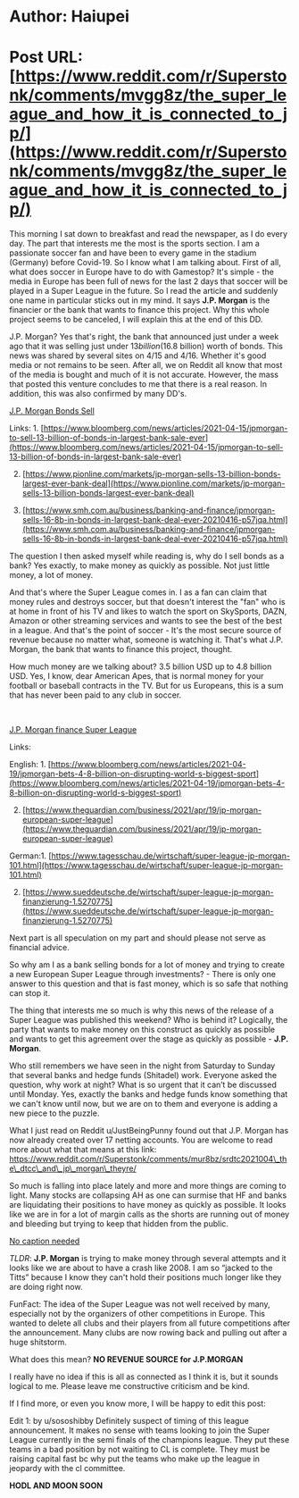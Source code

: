 # Author: Haiupei
# Post URL: [https://www.reddit.com/r/Superstonk/comments/mvgg8z/the_super_league_and_how_it_is_connected_to_jp/](https://www.reddit.com/r/Superstonk/comments/mvgg8z/the_super_league_and_how_it_is_connected_to_jp/)


  

This morning I sat down to breakfast and read the newspaper, as I do every day. The part that interests me the most is the sports section. I am a passionate soccer fan and have been to every game in the stadium (Germany) before Covid-19. So I know what I am talking about. First of all, what does soccer in Europe have to do with Gamestop? It's simple - the media in Europe has been full of news for the last 2 days that soccer will be played in a Super League in the future. So I read the article and suddenly one name in particular sticks out in my mind. It says **J.P. Morgan** is the financier or the bank that wants to finance this project. Why this whole project seems to be canceled, I will explain this at the end of this DD. 

J.P. Morgan? Yes that's right, the bank that announced just under a week ago that it was selling just under $13 billion ($16.8 billion) worth of bonds. This news was shared by several sites on 4/15 and 4/16. Whether it's good media or not remains to be seen. After all, we on Reddit all know that most of the media is bought and much of it is not accurate. However, the mass that posted this venture concludes to me that there is a real reason. In addition, this was also confirmed by many DD's. 

[J.P. Morgan Bonds Sell](https://preview.redd.it/h1j7rxb0aju61.png?width=605&format=png&auto=webp&s=290d22e3825d9133f6e75a6cfb9d9839f4d1e4a1)

Links: 1. [https://www.bloomberg.com/news/articles/2021-04-15/jpmorgan-to-sell-13-billion-of-bonds-in-largest-bank-sale-ever](https://www.bloomberg.com/news/articles/2021-04-15/jpmorgan-to-sell-13-billion-of-bonds-in-largest-bank-sale-ever)

2. [https://www.pionline.com/markets/jp-morgan-sells-13-billion-bonds-largest-ever-bank-deal](https://www.pionline.com/markets/jp-morgan-sells-13-billion-bonds-largest-ever-bank-deal)

3. [https://www.smh.com.au/business/banking-and-finance/jpmorgan-sells-16-8b-in-bonds-in-largest-bank-deal-ever-20210416-p57jqa.html](https://www.smh.com.au/business/banking-and-finance/jpmorgan-sells-16-8b-in-bonds-in-largest-bank-deal-ever-20210416-p57jqa.html)

The question I then asked myself while reading is, why do I sell bonds as a bank? Yes exactly, to make money as quickly as possible. Not just little money, a lot of money. 

And that's where the Super League comes in. I as a fan can claim that money rules and destroys soccer, but that doesn't interest the "fan" who is at home in front of his TV and likes to watch the sport on SkySports, DAZN, Amazon or other streaming services and wants to see the best of the best in a league. And that's the point of soccer - It's the most secure source of revenue because no matter what, someone is watching it. That's what J.P. Morgan, the bank that wants to finance this project, thought.

How much money are we talking about? 3.5 billion USD up to 4.8 billion USD. Yes, I know, dear American Apes, that is normal money for your football or baseball contracts in the TV. But for us Europeans, this is a sum that has never been paid to any club in soccer. 

&#x200B;

[J.P. Morgan finance Super League](https://preview.redd.it/0nf47t73aju61.png?width=605&format=png&auto=webp&s=f84cc47603244080c9d19251b8d25027fee89281)

Links: 

English: 1. [https://www.bloomberg.com/news/articles/2021-04-19/jpmorgan-bets-4-8-billion-on-disrupting-world-s-biggest-sport](https://www.bloomberg.com/news/articles/2021-04-19/jpmorgan-bets-4-8-billion-on-disrupting-world-s-biggest-sport)

2. [https://www.theguardian.com/business/2021/apr/19/jp-morgan-european-super-league](https://www.theguardian.com/business/2021/apr/19/jp-morgan-european-super-league)

German:1. [https://www.tagesschau.de/wirtschaft/super-league-jp-morgan-101.html](https://www.tagesschau.de/wirtschaft/super-league-jp-morgan-101.html)

2. [https://www.sueddeutsche.de/wirtschaft/super-league-jp-morgan-finanzierung-1.5270775](https://www.sueddeutsche.de/wirtschaft/super-league-jp-morgan-finanzierung-1.5270775)

Next part is all speculation on my part and should please not serve as financial advice. 

So why am I as a bank selling bonds for a lot of money and trying to create a new European Super League through investments? - There is only one answer to this question and that is fast money, which is so safe that nothing can stop it.

The thing that interests me so much is why this news of the release of a Super League was published this weekend? Who is behind it? Logically, the party that wants to make money on this construct as quickly as possible and wants to get this agreement over the stage as quickly as possible - **J.P. Morgan**.

Who still remembers we have seen in the night from Saturday to Sunday that several banks and hedge funds (Shitadel) work. Everyone asked the question, why work at night? What is so urgent that it can’t be discussed until Monday. Yes, exactly the banks and hedge funds know something that we can't know until now, but we are on to them and everyone is adding a new piece to the puzzle. 

What I just read on Reddit u/JustBeingPunny found out that J.P. Morgan has now already created over 17 netting accounts. You are welcome to read more about what that means at this link: https://www.reddit.com/r/Superstonk/comments/mur8bz/srdtc2021004\_the\_dtcc\_and\_jp\_morgan\_theyre/

  
 So much is falling into place lately and more and more things are coming to light. Many stocks are collapsing AH as one can surmise that HF and banks are liquidating their positions to have money as quickly as possible. It looks like we are in for a lot of margin calls as the shorts are running out of money and bleeding but trying to keep that hidden from the public. 

[No caption needed](https://preview.redd.it/w5fu4eydaju61.png?width=578&format=png&auto=webp&s=d2699e097febbf75a719ae968d8a15c932dd2b73)

*TLDR*: **J.P. Morgan** is trying to make money through several attempts and it looks like we are about to have a crash like 2008. I am so “jacked to the Titts” because I know they can't hold their positions much longer like they are doing right now. 

FunFact: The idea of the Super League was not well received by many, especially not by the organizers of other competitions in Europe. This wanted to delete all clubs and their players from all future competitions after the announcement. Many clubs are now rowing back and pulling out after a huge shitstorm. 

What does this mean? **NO REVENUE SOURCE for J.P.MORGAN**

I really have no idea if this is all as connected as I think it is, but it sounds logical to me. Please leave me constructive criticism and be kind. 

If I find more, or even you know more, I will be happy to edit this post:

Edit 1: by u/sososhibby Definitely suspect of timing of this league announcement.  It makes no sense with teams looking to join the Super League currently in the semi finals of the champions league.  They put these teams in a bad position by not waiting to CL is complete.  They must be raising capital fast bc why put the teams who make up the league in jeopardy with the cl committee.

**HODL AND MOON SOON**